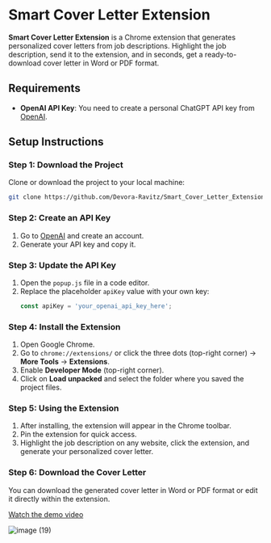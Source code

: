 # **Smart Cover Letter Extension**

**Smart Cover Letter Extension** is a Chrome extension that generates personalized cover letters from job descriptions. Highlight the job description, send it to the extension, and in seconds, get a ready-to-download cover letter in Word or PDF format.

## **Requirements**
- **OpenAI API Key**: You need to create a personal ChatGPT API key from [OpenAI](https://beta.openai.com/signup/).

## **Setup Instructions**

### **Step 1: Download the Project**
Clone or download the project to your local machine:
```bash
git clone https://github.com/Devora-Ravitz/Smart_Cover_Letter_Extension.git
```

### **Step 2: Create an API Key**
1. Go to [OpenAI](https://beta.openai.com/signup/) and create an account.
2. Generate your API key and copy it.

### **Step 3: Update the API Key**
1. Open the `popup.js` file in a code editor.
2. Replace the placeholder `apiKey` value with your own key:
    ```javascript
    const apiKey = 'your_openai_api_key_here';
    ```

### **Step 4: Install the Extension**
1. Open Google Chrome.
2. Go to `chrome://extensions/` or click the three dots (top-right corner) → **More Tools** → **Extensions**.
3. Enable **Developer Mode** (top-right corner).
4. Click on **Load unpacked** and select the folder where you saved the project files.

### **Step 5: Using the Extension**
1. After installing, the extension will appear in the Chrome toolbar.
2. Pin the extension for quick access.
3. Highlight the job description on any website, click the extension, and generate your personalized cover letter.

### **Step 6: Download the Cover Letter**
You can download the generated cover letter in Word or PDF format or edit it directly within the extension.

[Watch the demo video](./Cover%20Letter.mp4)


![image (19)](https://github.com/user-attachments/assets/e680221a-ddbe-4d29-80c6-ccfa8b6f260f)



